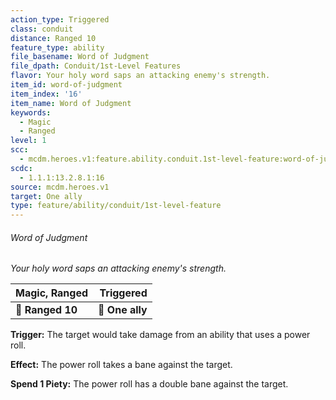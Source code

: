```yaml
---
action_type: Triggered
class: conduit
distance: Ranged 10
feature_type: ability
file_basename: Word of Judgment
file_dpath: Conduit/1st-Level Features
flavor: Your holy word saps an attacking enemy's strength.
item_id: word-of-judgment
item_index: '16'
item_name: Word of Judgment
keywords:
  - Magic
  - Ranged
level: 1
scc:
  - mcdm.heroes.v1:feature.ability.conduit.1st-level-feature:word-of-judgment
scdc:
  - 1.1.1:13.2.8.1:16
source: mcdm.heroes.v1
target: One ally
type: feature/ability/conduit/1st-level-feature
---
```


###### Word of Judgment

*Your holy word saps an attacking enemy's strength.*

| **Magic, Ranged** |   **Triggered** |
| ----------------- | --------------: |
| **📏 Ranged 10**  | **🎯 One ally** |

**Trigger:** The target would take damage from an ability that uses a power roll.

**Effect:** The power roll takes a bane against the target.

**Spend 1 Piety:** The power roll has a double bane against the target.
